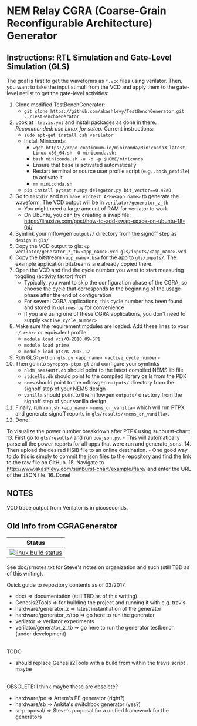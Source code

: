 # NEM Relay CGRA (Coarse-Grain Reconfigurable Architecture) Generator

## Instructions: RTL Simulation and Gate-Level Simulation (GLS)

The goal is first to get the waveforms as `*.vcd` files using verilator.
Then, you want to take the input stimuli from the VCD and apply them to the gate-level netlist to get the gate-level activities:
1. Clone modified TestBenchGenerator:
    - `git clone https://github.com/akashlevy/TestBenchGenerator.git ../TestBenchGenerator`
2. Look at `.travis.yml` and install packages as done in there. *Recommended: use Linux for setup.* Current instructions:
    - `sudo apt-get install csh verilator`
    - Install Miniconda:
        - `wget https://repo.continuum.io/miniconda/Miniconda3-latest-Linux-x86_64.sh -O miniconda.sh;`
        - `bash miniconda.sh -u -b -p $HOME/miniconda`
        - Ensure that base is activated automatically
        - Restart terminal or source user profile script (e.g. `.bash_profile`) to activate it
        - `rm miniconda.sh`
    - `pip install pytest numpy delegator.py bit_vector==0.42a0`
3. Go to `testdir` and run `make vcdtest APP=<app_name>` to generate the waveform. The VCD output will be in `verilator/generator_z_tb`
    - You might need a large amount of RAM for verilator to work
    - On Ubuntu, you can try creating a swap file: https://linuxize.com/post/how-to-add-swap-space-on-ubuntu-18-04/
4. Symlink your mflowgen `outputs/` directory from the signoff step as `design` in `gls/`
5. Copy the VCD output to gls: `cp verilator/generator_z_tb/<app_name>.vcd gls/inputs/<app_name>.vcd`
6. Copy the bitstream `<app_name>.bsa` for the app to `gls/inputs/`. The example application bitstreams are already copied there.
7. Open the VCD and find the cycle number you want to start measuring toggling (activity factor) from
    - Typically, you want to skip the configuration phase of the CGRA, so choose the cycle that corresponds to the beginning of the usage phase after the end of configuration
    - For several CGRA applications, this cycle number has been found and stored in `defines.py` for convenience
    - If you are using one of these CGRA applications, you don't need to supply `<active_cycle_number>`
8. Make sure the requirement modules are loaded. Add these lines to your `~/.cshrc` or equivalent profile:
    - `module load vcs/O-2018.09-SP1`
    - `module load prime`
    - `module load pts/K-2015.12`
9.  Run GLS: `python gls.py <app_name> <active_cycle_number>`
10. Then go into `synopsys-ptpx-gl` and configure your symlinks
    - `nldm_nems40tt.db` should point to the latest compiled NEMS lib file
    - `stdcells.db` should point to the compiled library cells from the PDK
    - `nems` should point to the mflowgen `outputs/` directory from the signoff step of your NEMS design
    - `vanilla` should point to the mflowgen `outputs/` directory from the signoff step of your vanilla design
11. Finally, run `run.sh <app_name> <nems_or_vanilla>` which will run PTPX and generate signoff reports in `gls/results/<nems_or_vanilla>`.
12. Done!


To visualize the power number breakdown after PTPX using sunburst-chart:
13. First go to `gls/results/` and run `powjson.py`.
    - This will automatically parse all the power reports for all apps that were run and generate jsons.
14. Then upload the desired HSIB file to an online destination.
    - One good way to do this is simply to commit the json files to the repository and find the link to the raw file on GitHub.
15. Navigate to http://www.akashlevy.com/sunburst-chart/example/flare/ and enter the URL of the JSON file.
16. Done!

## NOTES

VCD trace output from Verilator is in picoseconds.

## Old Info from CGRAGenerator

| Status                       |
|------------------------------|
| [![linux build status][1]][2]|

[1]: https://travis-ci.org/StanfordAHA/CGRAGenerator.svg?branch=master
[2]: https://travis-ci.org/StanfordAHA/CGRAGenerator

See doc/srnotes.txt for Steve's notes on organization and such
(still TBD as of this writing).

Quick guide to repository contents as of 03/2017:
* doc/ => documentation (still TBD as of this writing)
* Genesis2Tools => for building the project and running it with e.g. travis
* hardware/generator_z => latest instantiation of the generator
* hardware/generator_z/top => go here to run the generator
* verilator => verilator experiments
* verilator/generator_z_tb => go here to run the generator testbench (under development)
<br/><br/>

TODO
* should replace Genesis2Tools with a build from within the travis script maybe
<br/><br/>


OBSOLETE: I think maybe these are obsolete?
* hardware/pe => Artem's PE generator (right?)
* hardware/sb => Ankita's switchbox generator (yes?)
* sr-proposal/ => Steve's proposal for a unified framework for the generators

